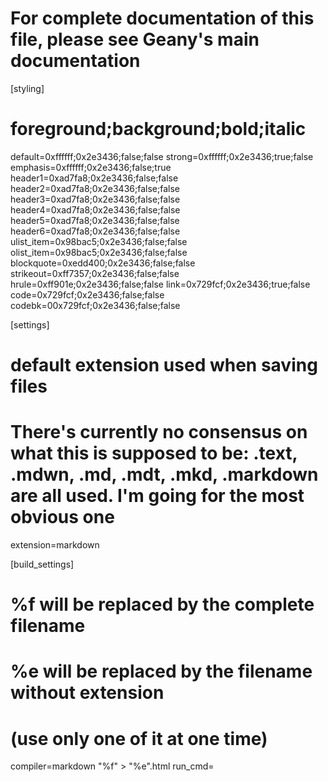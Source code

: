 # For complete documentation of this file, please see Geany's main documentation
[styling]
# foreground;background;bold;italic
default=0xffffff;0x2e3436;false;false
strong=0xffffff;0x2e3436;true;false
emphasis=0xffffff;0x2e3436;false;true
header1=0xad7fa8;0x2e3436;false;false
header2=0xad7fa8;0x2e3436;false;false
header3=0xad7fa8;0x2e3436;false;false
header4=0xad7fa8;0x2e3436;false;false
header5=0xad7fa8;0x2e3436;false;false
header6=0xad7fa8;0x2e3436;false;false
ulist_item=0x98bac5;0x2e3436;false;false
olist_item=0x98bac5;0x2e3436;false;false
blockquote=0xedd400;0x2e3436;false;false
strikeout=0xff7357;0x2e3436;false;false
hrule=0xff901e;0x2e3436;false;false
link=0x729fcf;0x2e3436;true;false
code=0x729fcf;0x2e3436;false;false
codebk=00x729fcf;0x2e3436;false;false

[settings]
# default extension used when saving files
# There's currently no consensus on what this is supposed to be: .text, .mdwn, .md, .mdt, .mkd, .markdown are all used. I'm going for the most obvious one
extension=markdown

[build_settings]
# %f will be replaced by the complete filename
# %e will be replaced by the filename without extension
# (use only one of it at one time)
compiler=markdown "%f" > "%e".html
run_cmd=
